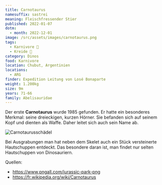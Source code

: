 ```yaml
---
title: Carnotaurus
namesuffix: sastrei
meaning: Fleischfressender Stier
published: 2022-01-07
dotm:
  - month: 2022-12-01
image: /src/assets/images/carnotaurus.png
tags:
  - Karnivore 🥩
  - Kreide 🦴
category: Dinos
food: Karnivore
location: Chubut, Argentinien
locations:
  - ARG
finder: Expedition Leitung von Losé Bonaparte
weight: 1.200kg
size: 9m
years: 71-66
family: Abelisauridae
---
```

Der erste **Carnotaurus** wurde 1985 gefunden. Er hatte ein besonderes Merkmal: seine dreieckigen, kurzen Hörner. Sie befanden sich auf seinem Kopf und dienten als Waffe. Daher leitet sich auch sein Name ab.

![Carnotaurusschädel](/src/assets/images/carnotaurus-schädel.jpg)

Bei Ausgrabungen man hat neben dem Skelet auch ein Stück versteinerte Hautschuppen entdeckt. Das besondere daran ist, man findet nur selten Hautschuppen von Dinosauriern.

Quellen:

* <https://www.pngall.com/jurassic-park-png>
* <https://fr.wikipedia.org/wiki/Carnotaurus>
